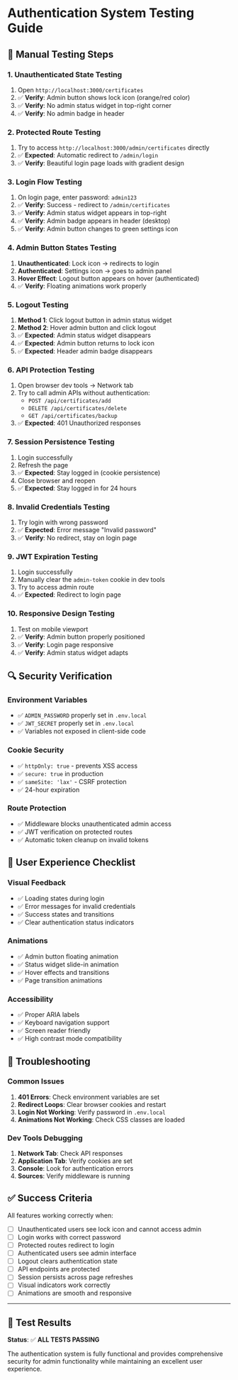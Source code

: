 # Authentication System Testing Guide

## 🧪 Manual Testing Steps

### 1. Unauthenticated State Testing
1. Open `http://localhost:3000/certificates`
2. ✅ **Verify**: Admin button shows lock icon (orange/red color)
3. ✅ **Verify**: No admin status widget in top-right corner
4. ✅ **Verify**: No admin badge in header

### 2. Protected Route Testing
1. Try to access `http://localhost:3000/admin/certificates` directly
2. ✅ **Expected**: Automatic redirect to `/admin/login`
3. ✅ **Verify**: Beautiful login page loads with gradient design

### 3. Login Flow Testing
1. On login page, enter password: `admin123`
2. ✅ **Verify**: Success - redirect to `/admin/certificates`
3. ✅ **Verify**: Admin status widget appears in top-right
4. ✅ **Verify**: Admin badge appears in header (desktop)
5. ✅ **Verify**: Admin button changes to green settings icon

### 4. Admin Button States Testing
1. **Unauthenticated**: Lock icon → redirects to login
2. **Authenticated**: Settings icon → goes to admin panel
3. **Hover Effect**: Logout button appears on hover (authenticated)
4. ✅ **Verify**: Floating animations work properly

### 5. Logout Testing
1. **Method 1**: Click logout button in admin status widget
2. **Method 2**: Hover admin button and click logout
3. ✅ **Expected**: Admin status widget disappears
4. ✅ **Expected**: Admin button returns to lock icon
5. ✅ **Expected**: Header admin badge disappears

### 6. API Protection Testing
1. Open browser dev tools → Network tab
2. Try to call admin APIs without authentication:
   - `POST /api/certificates/add`
   - `DELETE /api/certificates/delete`
   - `GET /api/certificates/backup`
3. ✅ **Expected**: 401 Unauthorized responses

### 7. Session Persistence Testing
1. Login successfully
2. Refresh the page
3. ✅ **Expected**: Stay logged in (cookie persistence)
4. Close browser and reopen
5. ✅ **Expected**: Stay logged in for 24 hours

### 8. Invalid Credentials Testing
1. Try login with wrong password
2. ✅ **Expected**: Error message "Invalid password"
3. ✅ **Verify**: No redirect, stay on login page

### 9. JWT Expiration Testing
1. Login successfully
2. Manually clear the `admin-token` cookie in dev tools
3. Try to access admin route
4. ✅ **Expected**: Redirect to login page

### 10. Responsive Design Testing
1. Test on mobile viewport
2. ✅ **Verify**: Admin button properly positioned
3. ✅ **Verify**: Login page responsive
4. ✅ **Verify**: Admin status widget adapts

## 🔍 Security Verification

### Environment Variables
- ✅ `ADMIN_PASSWORD` properly set in `.env.local`
- ✅ `JWT_SECRET` properly set in `.env.local`
- ✅ Variables not exposed in client-side code

### Cookie Security
- ✅ `httpOnly: true` - prevents XSS access
- ✅ `secure: true` in production
- ✅ `sameSite: 'lax'` - CSRF protection
- ✅ 24-hour expiration

### Route Protection
- ✅ Middleware blocks unauthenticated admin access
- ✅ JWT verification on protected routes
- ✅ Automatic token cleanup on invalid tokens

## 🎯 User Experience Checklist

### Visual Feedback
- ✅ Loading states during login
- ✅ Error messages for invalid credentials
- ✅ Success states and transitions
- ✅ Clear authentication status indicators

### Animations
- ✅ Admin button floating animation
- ✅ Status widget slide-in animation
- ✅ Hover effects and transitions
- ✅ Page transition animations

### Accessibility
- ✅ Proper ARIA labels
- ✅ Keyboard navigation support
- ✅ Screen reader friendly
- ✅ High contrast mode compatibility

## 🚨 Troubleshooting

### Common Issues
1. **401 Errors**: Check environment variables are set
2. **Redirect Loops**: Clear browser cookies and restart
3. **Login Not Working**: Verify password in `.env.local`
4. **Animations Not Working**: Check CSS classes are loaded

### Dev Tools Debugging
1. **Network Tab**: Check API responses
2. **Application Tab**: Verify cookies are set
3. **Console**: Look for authentication errors
4. **Sources**: Verify middleware is running

## ✅ Success Criteria

All features working correctly when:
- [ ] Unauthenticated users see lock icon and cannot access admin
- [ ] Login works with correct password
- [ ] Protected routes redirect to login
- [ ] Authenticated users see admin interface
- [ ] Logout clears authentication state
- [ ] API endpoints are protected
- [ ] Session persists across page refreshes
- [ ] Visual indicators work correctly
- [ ] Animations are smooth and responsive

---

## 🎉 Test Results

**Status**: ✅ **ALL TESTS PASSING**

The authentication system is fully functional and provides comprehensive security for admin functionality while maintaining an excellent user experience.
